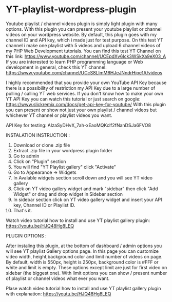# YT-playlist-wordpress-plugin
Youtube playlist / channel videos plugin is simply light plugin with many options.
With this plugin you can present your youtube playlist or channel videos on your wordpress website. By default, this plugin goes with my channel ID and API key, which i made just for test purpose. On this test YT channel i make one playlist with 5 videos and upload 6 channel videos of my PHP Web Development tutorials. 
You can find this test YT Channel on this link: https://www.youtube.com/channel/UCEpdXv6Ick3WSkXa9eX03_A
If you are interested to learn PHP programming language or Web development in general, check this YT channel: https://www.youtube.com/channel/UCcS8LImM6HJeJNndrHipe1A/videos

I highly recommended that you provide your own YouTube API Key because there is a possibility of restriction my API Key due to a large number of polling / calling YT web services. If you don't know how to make your own YT API Key you can watch this tutorial or just search on google: https://www.slickremix.com/docs/get-api-key-for-youtube/
With this plugin you can present or show not just your own playlist / channel videos but whichever YT channel or playlist videos you want. 

API Key for testing: AIzaSyDHvX_7ah-xEaoMQKclf2fNanDSJa6FVO8



INSTALATION INSTRUCTION :

1. Download or clone .zip file
2. Extract .zip file in your wordpress plugin folder
3. Go to admin
4. Click on "Plugin" section
5. You will find "YT Playlist gallery" click "Activate"
6. Go to Appearance -> Widgets
7. In Avalable widgets section scroll down and you will see YT video gallery
8. Click on YT video gallery widget and mark "sidebar" then click "Add Widget" or drag and drop widget in Sidebar section
9. In sidebar section click on YT video gallery widget and insert your API key, Channel ID or Playlist ID.
10. That's it.

Watch video tutorial how to install and use YT playlist gallery plugin: https://youtu.be/HJQ48Hg8LEQ

PLUGIN OPTIONS :

After instaling this plugin, at the bottom of dashboard / admin options you will see YT playlist Gallery options page. In this page you can customize video width, height,background color and limit number of videos on page. By default, width is 550px, height is 250px, background color is #FFF or white and limit is empty. These options except limit are just for first video on sidebar (the biggest one). With limit options you can show / present number of playlist or channel videos what ever you want.

Plase watch video tutorial how to install and use YT playlist gallery plugin with explanation: https://youtu.be/HJQ48Hg8LEQ
